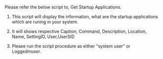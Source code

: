 Please refer the below script to, Get Startup Applications.

1. This script will display the information, what are the startup applications which are runing in your system.

2. It will shows respective Caption, Command,  Description, Location, Name, SettingID,  User,UserSID
3. Please  run the script procedure as either "system user" or Loggedinuser.